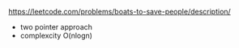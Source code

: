 https://leetcode.com/problems/boats-to-save-people/description/


- two pointer approach
- complexcity O(nlogn)
